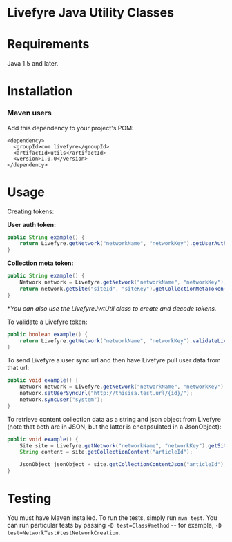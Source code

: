 # Livefyre Java Utility Classes

Requirements
============

Java 1.5 and later.

Installation
============

### Maven users

Add this dependency to your project's POM:

    <dependency>
      <groupId>com.livefyre</groupId>
      <artifactId>utils</artifactId>
      <version>1.0.0</version>
    </dependency>

Usage
=====

Creating tokens:

**User auth token:**
```java
public String example() {
	return Livefyre.getNetwork("networkName", "networkKey").getUserAuthToken();
}
```

**Collection meta token:**
```java
public String example() {
	Network network = Livefyre.getNetwork("networkName", "networkKey");
	return network.getSite("siteId", "siteKey").getCollectionMetaToken("title", "articleId", "url", "tags");
}
```

**You can also use the LivefyreJwtUtil class to create and decode tokens.*

To validate a Livefyre token:
```java
public boolean example() {
	return Livefyre.getNetwork("networkName", "networkKey").validateLivefyreToken("lfToken");
}
```


To send Livefyre a user sync url and then have Livefyre pull user data from that url:

```java
public void example() {
	Network network = Livefyre.getNetwork("networkName", "networkKey");
    network.setUserSyncUrl("http://thisisa.test.url/{id}/");
    network.syncUser("system");
}
```
        
To retrieve content collection data as a string and json object from Livefyre (note that both are in JSON, but the latter is encapsulated in a JsonObject):

```java
public void example() {
    Site site = Livefyre.getNetwork("networkName", "networkKey").getSite("siteId", "siteSecret");
    String content = site.getCollectionContent("articleId");

    JsonObject jsonObject = site.getCollectionContentJson("articleId");
}
```

Testing
=======

You must have Maven installed. To run the tests, simply run `mvn test`. You can run particular tests by passing `-D test=Class#method` -- for example, `-D test=NetworkTest#testNetworkCreation`.